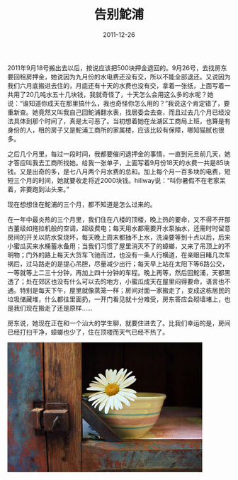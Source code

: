 ﻿---
title: "告别鮀浦"
date: 2011-12-26
categories: 
  - "essay"
tags: 
  - "鮀浦"
---

2011年9月18号搬出去以后，按说应该把500块押金退回的。9月26号，去找房东要回租房押金，她说因为九月份的水电费还没有交，所以不能全部退还。又说因为我们六月底搬进去住的，月底还有十天的水费也没有交，拿着一张纸，上面写着一共用了20几吨水五十几块钱，我就奇怪了，十天怎么会用这么多的水呢？她说：“谁知道你成天在那里搞什么，我也奇怪你怎么用的？”我说这个肯定错了，要重新查。她竟然又叫我自己回鮀浦翻水表，找居委会去查，而且过去几个月已经没法具体到那个时间了，真是太可恶了。当初想着她在龙湖区工商局上班，也算是有身份的人，租的房子又是鮀浦工商所的家属楼，应该比较有保障，哪知猫腻也很多。

之后几个月里，每过一段时间，我都要催问退押金的事情，一直到元旦前几天，她才答应叫我去工商所找她。给我一张单子，上面写着9月份18天的水费一共是85块钱。又是出奇的多，是七八月两个月水费的总和。加上每个月一百多块的电费，短短三个月的时间，她就要收走将近2000块钱。hillway说：“叫你暑假不在老家呆着，非要跑到汕头来。”

现在想想住在鮀浦的三个月，都不知道是怎么过来的。

在一年中最炎热的三个月里，我们住在八楼的顶楼，晚上热的要命，又不得不开那古董级如拖拉机般的空调，超级费电；每天用水都需要开水泵抽水，还需时时留意房间的开关以防水泵烧坏，每天晚上周末都抽不上水，洗澡要等到十点以后，后来小蜜瓜买来水桶蓄水备用；当我们习惯了屋里消灭不了的蟑螂，又来了吊顶上的不明物；门外的路上每天大货车飞驰而过，也没有一条人行横道，在亲眼目睹几次车祸后，过马路走的是提心吊胆，尽量减少出行；每天早上站在太阳下等6路公交，一等就等上二三十分钟，再加上四十分钟的车程。晚上再等，然后回鮀浦，天都黑透了；处在郊区也没有什么可以去的地方，小蜜瓜成天在屋里闷得要命，语言也不通。特别是每天下午，屋里就像蒸笼一样；房间对面一家搬走了，变成这栋居民的垃圾储藏堆，什么都往里面扔，一开门看见就十分难受，房东答应会砌墙堵上，也是我们现在搬走了还是原样……

房东说，她现在正在和一个汕大的学生聊，就要住进去了。比我们幸运的是，房间已经打扫干净，蟑螂也少了，住在顶楼而天气已经不热了。

![641167cfjw1dlhpslr6khj](/images/6190906086_ba0aea39f0_z.jpg)
